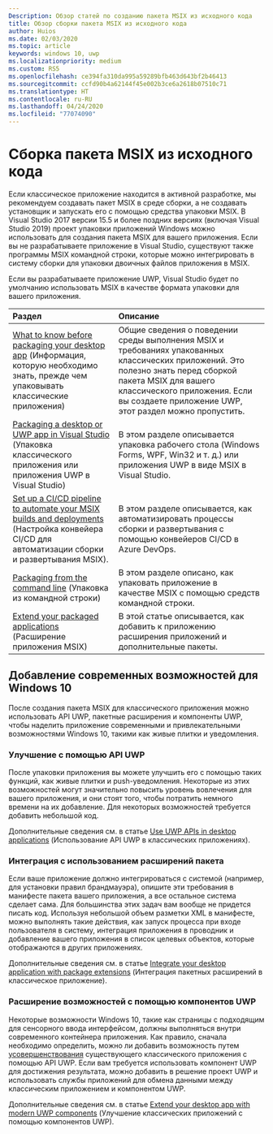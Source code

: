 ```yaml
---
Description: Обзор статей по созданию пакета MSIX из исходного кода
title: Обзор сборки пакета MSIX из исходного кода
author: Huios
ms.date: 02/03/2020
ms.topic: article
keywords: windows 10, uwp
ms.localizationpriority: medium
ms.custom: RS5
ms.openlocfilehash: ce394fa310da995a59289bfb463d643bf2b46413
ms.sourcegitcommit: ccfd90b4a62144f45e002b3ce6a2618b07510c71
ms.translationtype: HT
ms.contentlocale: ru-RU
ms.lasthandoff: 04/24/2020
ms.locfileid: "77074090"
---
```

# <a name="building-an-msix-package-from-your-code"></a>Сборка пакета MSIX из исходного кода 

Если классическое приложение находится в активной разработке, мы рекомендуем создавать пакет MSIX в среде сборки, а не создавать установщик и запускать его с помощью средства упаковки MSIX. В Visual Studio 2017 версии 15.5 и более поздних версиях (включая Visual Studio 2019) проект упаковки приложений Windows можно использовать для создания пакета MSIX для вашего приложения. Если вы не разрабатываете приложение в Visual Studio, существуют также программы MSIX командной строки, которые можно интегрировать в систему сборки для упаковки двоичных файлов приложения в MSIX.

Если вы разрабатываете приложение UWP, Visual Studio будет по умолчанию использовать MSIX в качестве формата упаковки для вашего приложения.

|Раздел| Описание |
|:---|:---|
|[What to know before packaging your desktop app](before-packaging-overview.md) (Информация, которую необходимо знать, прежде чем упаковывать классические приложения)| Общие сведения о поведении среды выполнения MSIX и требованиях упакованных классических приложений. Это полезно знать перед сборкой пакета MSIX для вашего классического приложения. Если вы создаете приложение UWP, этот раздел можно пропустить. | 
|[Packaging a desktop or UWP app in Visual Studio](vs-package-overview.md) (Упаковка классического приложения или приложения UWP в Visual Studio)| В этом разделе описывается упаковка рабочего стола (Windows Forms, WPF, Win32 и т. д.) или приложения UWP в виде MSIX в Visual Studio.|
|[Set up a CI/CD pipeline to automate your MSIX builds and deployments](azure-dev-ops.md) (Настройка конвейера CI/CD для автоматизации сборки и развертывания MSIX).| В этом разделе описывается, как автоматизировать процессы сборки и развертывания с помощью конвейеров CI/CD в Azure DevOps.|
|[Packaging from the command line](../package/manual-packaging-root.md) (Упаковка из командной строки)| В этом разделе описано, как упаковать приложение в качестве MSIX с помощью средств командной строки.|
|[Extend your packaged applications](extend-overview.md) (Расширение приложения MSIX)| В этой статье описывается, как добавить к приложению расширения приложений и дополнительные пакеты.|

## <a name="add-modern-windows-10-experiences"></a>Добавление современных возможностей для Windows 10

После создания пакета MSIX для классического приложения можно использовать API UWP, пакетные расширения и компоненты UWP, чтобы наделить приложение современными и привлекательными возможностями Windows 10, такими как живые плитки и уведомления.

### <a name="enhance-with-uwp-apis"></a>Улучшение с помощью API UWP

После упаковки приложения вы можете улучшить его с помощью таких функций, как живые плитки и push-уведомления. Некоторые из этих возможностей могут значительно повысить уровень вовлечения для вашего приложения, и они стоят того, чтобы потратить немного времени на их добавление. Для некоторых возможностей требуется добавить небольшой код.

Дополнительные сведения см. в статье [Use UWP APIs in desktop applications](https://docs.microsoft.com/windows/apps/desktop/modernize/desktop-to-uwp-enhance) (Использование API UWP в классических приложениях).

### <a name="integrate-with-package-extensions"></a>Интеграция с использованием расширений пакета

Если ваше приложение должно интегрироваться с системой (например, для установки правил брандмауэра), опишите эти требования в манифесте пакета вашего приложения, а все остальное система сделает сама. Для большинства этих задач вам вообще не придется писать код. Используя небольшой объем разметки XML в манифесте, можно выполнять такие действия, как запуск процесса при входе пользователя в систему, интеграция приложения в проводник и добавление вашего приложения в список целевых объектов, которые отображаются в других приложениях.

Дополнительные сведения см. в статье [Integrate your desktop application with package extensions](https://docs.microsoft.com/windows/apps/desktop/modernize/desktop-to-uwp-extensions) (Интеграция пакетных расширений в классическое приложение).

### <a name="extend-with-uwp-components"></a>Расширение возможностей с помощью компонентов UWP

Некоторые возможности Windows 10, такие как страницы с подходящим для сенсорного ввода интерфейсом, должны выполняться внутри современного контейнера приложения. Как правило, сначала необходимо определить, можно ли добавить возможность путем [усовершенствования](https://docs.microsoft.com/windows/apps/desktop/modernize/desktop-to-uwp-enhance) существующего классического приложения с помощью API UWP. Если вам требуется использовать компонент UWP для достижения результата, можно добавить в решение проект UWP и использовать службы приложений для обмена данными между классическим приложением и компонентом UWP.

Дополнительные сведения см. в статье [Extend your desktop app with modern UWP components](https://docs.microsoft.com/windows/apps/desktop/modernize/desktop-to-uwp-extend) (Улучшение классических приложений с помощью компонентов UWP).
